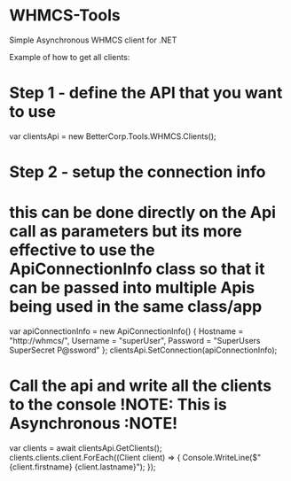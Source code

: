# WHMCS-Tools
Simple Asynchronous WHMCS client for .NET

Example of how to get all clients:

# Step 1 - define the API that you want to use
var clientsApi = new BetterCorp.Tools.WHMCS.Clients();

# Step 2 - setup the connection info
# this can be done directly on the Api call as parameters but its more effective to use the ApiConnectionInfo class so that it can be passed into multiple Apis being used in the same class/app
var apiConnectionInfo = new ApiConnectionInfo()
{
  Hostname = "http://whmcs/",
  Username = "superUser",
  Password = "SuperUsers SuperSecret P@ssword"
};
clientsApi.SetConnection(apiConnectionInfo);

# Call the api and write all the clients to the console !NOTE: This is Asynchronous :NOTE!
var clients = await clientsApi.GetClients();
clients.clients.client.ForEach((Client client) =>
{
  Console.WriteLine($"{client.firstname} {client.lastname}");
});